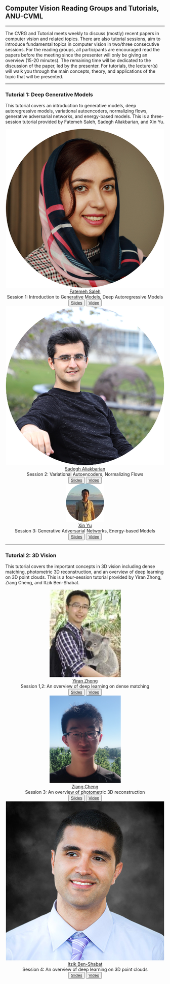<link rel="stylesheet" type="text/css" href="css/bootstrap.min.css">
<link rel="stylesheet" type="text/css" href="css/main.css?1" media="screen,projection">

## Computer Vision Reading Groups and Tutorials, ANU-CVML
---

The CVRG and Tutorial meets weekly to discuss (mostly) recent papers in computer vision and related topics. There are also tutorial sessions, aim to introduce fundamental topics in computer vision in two/three consecutive sessions. For the reading groups, all participants are encouraged read the papers before the meeting since the presenter will only be giving an overview (15-20 minutes). The remaining time will be dedicated to the discussion of the paper, led by the presenter. For tutorials, the lecturer(s) will walk you through the main concepts, theory, and applications of the topic that will be presented.

---

### Tutorial 1: Deep Generative Models
This tutorial covers an introduction to generative models, deep autoregressive models, variational autoencoders, normalizing flows, generative adversarial networks, and energy-based models. This is a three-session tutorial provided by Fatemeh Saleh, Sadegh Aliakbarian, and Xin Yu.

<div class="row" align="center">
  <div class="col-sm-4">
    <a href="https://fatemeh-slh.github.io/" target="_blank">
      <img class="people-pic" src="assets/fatemeh.png">
    </a>
    <div class="people-name text-center">
      <a href="https://fatemeh-slh.github.io/" target="_blank">Fatemeh Saleh</a><br>
        Session 1: Introduction to Generative Models, Deep Autoregressive Models<br>
      <button class="button button4"><a href="https://drive.google.com/file/d/1UR6SicwRVpJNulR8HjeB4MzocyJ0_q8O/view?usp=sharing">Slides</a></button>
      <button class="button button4"><a href="https://drive.google.com/file/d/1Iw-7Sjx4jgEh4BTo0imZr3kmcZvpx8Fp/view?usp=sharing">Video</a></button>
    </div>
   </div>
   
   <div class="col-sm-4">
    <a href="https://sadegh-aa.github.io/" target="_blank">
      <img class="people-pic" src="assets/sadegh.png">
    </a>
    <div class="people-name text-center">
      <a href="https://sadegh-aa.github.io/" target="_blank">Sadegh Aliakbarian</a><br>
      Session 2: Variational Autoencoders, Normalizing Flows<br>
      <button class="button button4"><a href="https://drive.google.com/file/d/1Z-qGr2h4qzeOjBhC8RpC73AcZ2QsD65I/view?usp=sharing">Slides</a></button>
      <button class="button button4"><a href="https://drive.google.com/file/d/1fHNyGIHI1eJU95nhf7SEzq4OCxyMc_5_/view?usp=sharing">Video</a></button>
    </div>
  </div>
  
  <div class="col-sm-4">
    <a href="https://sites.google.com/view/xinyus-homepage/Home/" target="_blank">
      <img class="people-pic" src="assets/xin.png">
    </a>
    <div class="people-name text-center">
      <a href="https://sites.google.com/view/xinyus-homepage/Home" target="_blank">Xin Yu</a><br>
      Session 3: Generative Adversarial Networks, Energy-based Models<br>
      <button class="button button4"><a href="https://drive.google.com/file/d/1V4yYaO4b6vUrtRUfNi2OPAWHemCPaJdh/view?usp=sharing">Slides</a></button>
      <button class="button button4"><a href="https://drive.google.com/drive/folders/1hh640IG5lMBdFkA9Is2qqrxHxZ3PSFCh?usp=sharing">Video</a></button>
    </div>
  </div>
</div>

---

### Tutorial 2: 3D Vision
This tutorial covers the important concepts in 3D vision including dense matching, photometric 3D reconstruction, and an overview of deep learning on 3D point clouds. This is a four-session tutorial provided by Yiran Zhong, Ziang Cheng, and Itzik Ben-Shabat.

<div class="row" align="center">
  <div class="col-sm-4">
    <a href="https://www.roboticvision.org/rv_person/yiran-zhong/" target="_blank">
      <img class="people-pic" src="assets/Yiran-Zhong-225x275-c-default.jpg">
    </a>
    <div class="people-name text-center">
      <a href="https://www.roboticvision.org/rv_person/yiran-zhong/" target="_blank">Yiran Zhong</a><br>
        Session 1,2: An overview of deep learning on dense matching<br>
      <button class="button button4"><a href="https://drive.google.com/file/d/14L7-NogJZJUY_knr8QWCz1NQnYoke_nm/view?usp=sharing">Slides</a></button>
      <button class="button button4"><a href="https://drive.google.com/drive/folders/1vuGmoljrAeMqaruLjOyb_G-f__42nDZm?usp=sharing">Video</a></button>
    </div>
   </div>
   
   <div class="col-sm-4">
    <a href="https://www.roboticvision.org/rv_person/ziang-cheng/" target="_blank">
      <img class="people-pic" src="assets/Ziang-Cheng_Profile-Picture-1-225x275-c-default.png">
    </a>
    <div class="people-name text-center">
      <a href="https://www.roboticvision.org/rv_person/ziang-cheng/" target="_blank">Ziang Cheng</a><br>
      Session 3: An overview of photometric 3D reconstruction<br>
      <button class="button button4"><a href="https://drive.google.com/file/d/1Zv91KhEtolceQRRwNi666dA20En_7Uv7/view?usp=sharing">Slides</a></button>
      <button class="button button4"><a href="https://drive.google.com/file/d/1JLjaJwjekIuRJBg1JcxiRfSf-gR4yP_i/view?usp=sharing">Video</a></button>
    </div>
  </div>
  
  <div class="col-sm-4">
    <a href="http://www.itzikbs.com/" target="_blank">
      <img class="people-pic" src="assets/Itzik_Portrait_500.jpg">
    </a>
    <div class="people-name text-center">
      <a href="http://www.itzikbs.com/" target="_blank">Itzik Ben-Shabat</a><br>
      Session 4: An overview of deep learning on 3D point clouds<br>
      <button class="button button4"><a href="https://drive.google.com/file/d/1fY-2VOGyOfMF_wD9zI-lGODpDBOzOfZy/view?usp=sharing">Slides</a></button>
      <button class="button button4"><a href="https://drive.google.com/file/d/1zwqMMgYaSbmZBfTeMfyz0ip1f3V_ma2-/view?usp=sharing">Video</a></button>
    </div>
  </div>
</div>


